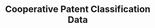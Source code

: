 ---
bigquery: https://console.cloud.google.com/bigquery?p=patents-public-data&d=cpc&page=dataset
citation: '“Cooperative Patent Classification” by the EPO and USPTO, for public use. '
contributors: EPO, USPTO
cost: None
description: Cooperative Patent Classification Data contains the scheme and definitions
  of the Cooperative Patent Classification system for classifying patent documents.
  The CPC is the result of a partnership between the EPO and the USPTO in their joint
  effort to develop a common, internationally compatible classification system for
  technical documents, in particular patent publications, which will be used by both
  offices in the patent granting process
documentation: https://www.cooperativepatentclassification.org/cpcSchemeAndDefinitions
last_edit: 04/12/2022, 23:00:05
location: https://www.cooperativepatentclassification.org/index
maintained_by: USPTO, EPO
schema_fields:
- level
- informativeReferences
- synonyms
- residualReferences
- childGroups
- definition
- applicationReferences
- titleFull
- residual_references
- notAllocatable
- title_part
- additional_only
- sizeCache
- child_groups
- status
- children
- informative_references
- limitingReferences
- parents
- title_full
- limiting_references
- ipc_concordant
- ipcConcordant
- breakdownCode
- titlePart
- not_allocatable
- date_revised
- breakdown_code
- dateRevised
- application_references
- glossary
- symbol
shortname: cooperative_patent_classification
tags:
- patents
- science
title: Cooperative Patent Classification Data
uuid: 984374a7-16e9-4b35-9445-458daceb01bf
---